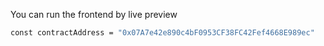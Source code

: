 You can run the frontend by live preview
``` bash
const contractAddress = "0x07A7e42e890c4bF0953CF38FC42Fef4668E989ec"
``` 
